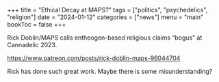 +++
title = "Ethical Decay at MAPS?"
tags = ["politics", "psychedelics", "religion"]
date = "2024-01-12"
categories = ["news"]
menu = "main"
bookToc = false
+++

Rick Doblin/MAPS calls entheogen-based religious claims “bogus” at Cannadelic 2023.

https://www.patreon.com/posts/rick-doblin-maps-96044704

Rick has done such great work. Maybe there is some misunderstanding?
